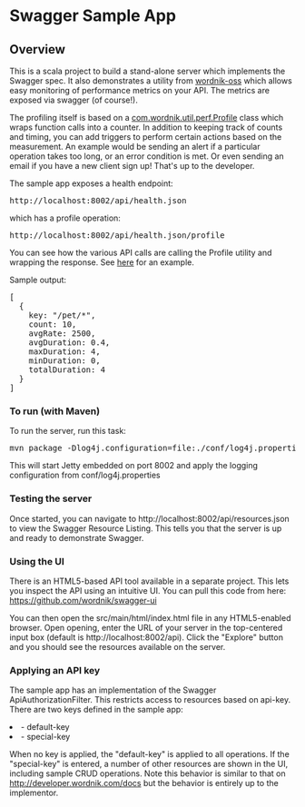 # Swagger Sample App

## Overview
This is a scala project to build a stand-alone server which implements the Swagger spec.  It also demonstrates
a utility from [wordnik-oss](https://github.com/wordnik/wordnik-oss) which allows easy monitoring of performance metrics on your API.  The
metrics are exposed via swagger (of course!).

The profiling itself is based on a [com.wordnik.util.perf.Profile](https://github.com/wordnik/wordnik-oss/blob/master/modules/common-utils/src/main/scala/com/wordnik/util/perf/Profile.scala) class
which wraps function calls into a counter.  In addition to keeping track of counts and timing, you can add 
triggers to perform certain actions based on the measurement.  An example would be sending an alert if a particular
operation takes too long, or an error condition is met.  Or even sending an email if you have a new client sign up!  That's
up to the developer.

The sample app exposes a health endpoint:

<pre>
http://localhost:8002/api/health.json
</pre>

which has a profile operation:

<pre>
http://localhost:8002/api/health.json/profile
</pre>

You can see how the various API calls are calling the Profile utility and wrapping the response.  See [here]() for an example.

Sample output:
<pre>
[
  {
    key: "/pet/*",
    count: 10,
    avgRate: 2500,
    avgDuration: 0.4,
    maxDuration: 4,
    minDuration: 0,
    totalDuration: 4
  }
]
</pre>

### To run (with Maven)
To run the server, run this task:
<pre>
mvn package -Dlog4j.configuration=file:./conf/log4j.properties jetty:run
</pre>

This will start Jetty embedded on port 8002 and apply the logging configuration from conf/log4j.properties

### Testing the server
Once started, you can navigate to http://localhost:8002/api/resources.json to view the Swagger Resource Listing.
This tells you that the server is up and ready to demonstrate Swagger.

### Using the UI
There is an HTML5-based API tool available in a separate project.  This lets you inspect the API using an 
intuitive UI.  You can pull this code from here:  https://github.com/wordnik/swagger-ui

You can then open the src/main/html/index.html file in any HTML5-enabled browser.  Open opening, enter the
URL of your server in the top-centered input box (default is http://localhost:8002/api).  Click the "Explore" 
button and you should see the resources available on the server.

### Applying an API key
The sample app has an implementation of the Swagger ApiAuthorizationFilter.  This restricts access to resources
based on api-key.  There are two keys defined in the sample app:

<li>- default-key</li>

<li>- special-key</li>

When no key is applied, the "default-key" is applied to all operations.  If the "special-key" is entered, a
number of other resources are shown in the UI, including sample CRUD operations.  Note this behavior is similar
to that on http://developer.wordnik.com/docs but the behavior is entirely up to the implementor.